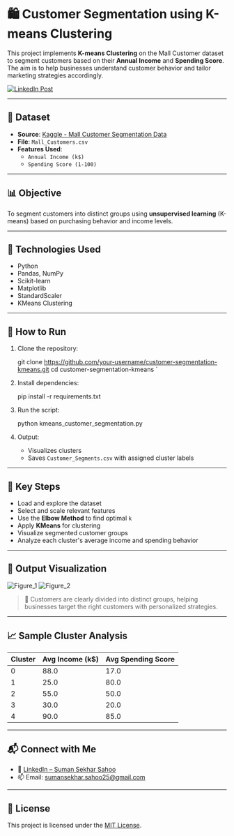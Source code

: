 
# 🛍️ Customer Segmentation using K-means Clustering

This project implements **K-means Clustering** on the Mall Customer dataset to segment customers based on their **Annual Income** and **Spending Score**. The aim is to help businesses understand customer behavior and tailor marketing strategies accordingly.

[![LinkedIn Post](https://img.shields.io/badge/View_on-LinkedIn-blue?style=flat&logo=linkedin)](https://www.linkedin.com/posts/sumansekhar-sahoo_machinelearning-customersegmentation-kmeans-activity-7338602168653881344-PvtE?utm_source=share&utm_medium=member_desktop&rcm=ACoAAFbWbFkBBD_ckmIB0-Z1ZAk25yadMwBisI0)

---

## 📁 Dataset

- **Source**: [Kaggle - Mall Customer Segmentation Data](https://www.kaggle.com/datasets/vjchoudhary7/customer-segmentation-tutorial)
- **File**: `Mall_Customers.csv`
- **Features Used**:
  - `Annual Income (k$)`
  - `Spending Score (1-100)`

---

## 📊 Objective

To segment customers into distinct groups using **unsupervised learning** (K-means) based on purchasing behavior and income levels.

---

## 🔧 Technologies Used

- Python
- Pandas, NumPy
- Scikit-learn
- Matplotlib
- StandardScaler
- KMeans Clustering

---

## 🚀 How to Run

1. Clone the repository:

   git clone https://github.com/your-username/customer-segmentation-kmeans.git
   cd customer-segmentation-kmeans
`

2. Install dependencies:

   
   pip install -r requirements.txt
  

3. Run the script:

   
   python kmeans_customer_segmentation.py
   

4. Output:

   * Visualizes clusters
   * Saves `Customer_Segments.csv` with assigned cluster labels

---

## 📌 Key Steps

* Load and explore the dataset
* Select and scale relevant features
* Use the **Elbow Method** to find optimal `k`
* Apply **KMeans** for clustering
* Visualize segmented customer groups
* Analyze each cluster's average income and spending behavior

---

## 📸 Output Visualization

![Figure_1](https://github.com/user-attachments/assets/5c7e56c9-deb3-4a12-ab93-c118cfe9f9a1)
![Figure_2](https://github.com/user-attachments/assets/13c4e571-d591-4390-ad00-7c81c55b7590)


> 📍 Customers are clearly divided into distinct groups, helping businesses target the right customers with personalized strategies.

---

## 📈 Sample Cluster Analysis

| Cluster | Avg Income (k\$) | Avg Spending Score |
| ------- | ---------------- | ------------------ |
| 0       | 88.0             | 17.0               |
| 1       | 25.0             | 80.0               |
| 2       | 55.0             | 50.0               |
| 3       | 30.0             | 20.0               |
| 4       | 90.0             | 85.0               |

---

## 📬 Connect with Me

* 💼 [LinkedIn – Suman Sekhar Sahoo](https://www.linkedin.com/in/sumansekhar-sahoo/)
* 📫 Email: [sumansekhar.sahoo25@gmail.com](mailto:sumansekhar.sahoo25@gmail.com)

---

## 📄 License

This project is licensed under the [MIT License](LICENSE).





